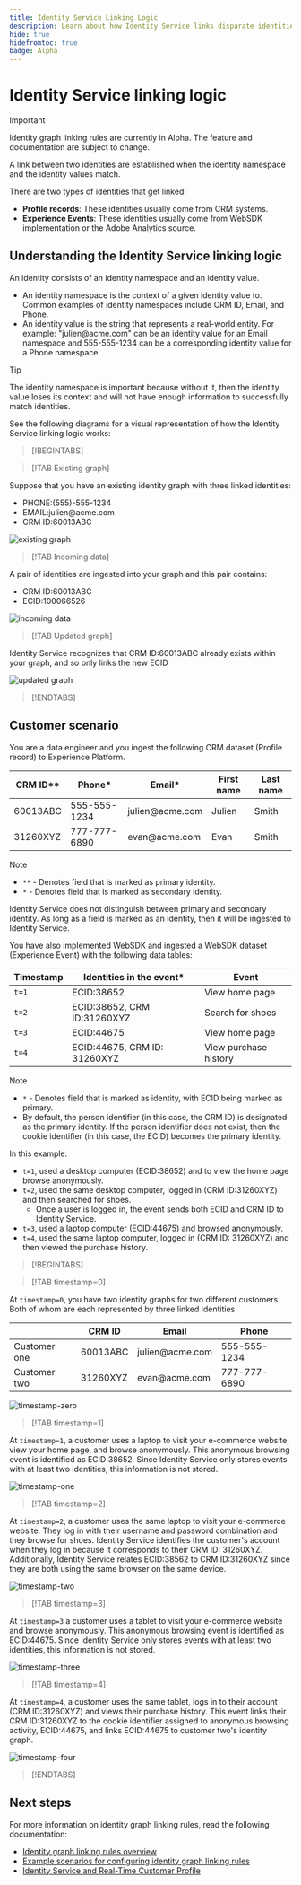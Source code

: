 ```yaml
---
title: Identity Service Linking Logic
description: Learn about how Identity Service links disparate identities to create a comprehensive view of a customer.
hide: true
hidefromtoc: true
badge: Alpha
---
```

# Identity Service linking logic

>[!IMPORTANT]
>
>Identity graph linking rules are currently in Alpha. The feature and documentation are subject to change.

A link between two identities are established when the identity namespace and the identity values match.

There are two types of identities that get linked:

* **Profile records**: These identities usually come from CRM systems.
* **Experience Events**: These identities usually come from WebSDK implementation or the Adobe Analytics source.

## Understanding the Identity Service linking logic

An identity consists of an identity namespace and an identity value.

* An identity namespace is the context of a given identity value to. Common examples of identity namespaces include CRM ID, Email, and Phone.
* An identity value is the string that represents a real-world entity. For example: "julien<span>@acme.com" can be an identity value for an Email namespace and 555-555-1234 can be a corresponding identity value for a Phone namespace.

>[!TIP]
>
>The identity namespace is important because without it, then the identity value loses its context and will not have enough information to successfully match identities.

See the following diagrams for a visual representation of how the Identity Service linking logic works:

>[!BEGINTABS]

>[!TAB Existing graph]

Suppose that you have an existing identity graph with three linked identities:

* PHONE:(555)-555-1234
* EMAIL:julien<span>@acme.com
* CRM ID:60013ABC

![existing graph](../images/identity-settings/existing-graph.png)

>[!TAB Incoming data]

A pair of identities are ingested into your graph and this pair contains:

* CRM ID:60013ABC
* ECID:100066526

![incoming data](../images/identity-settings/incoming-data.png)

>[!TAB Updated graph]

Identity Service recognizes that CRM ID:60013ABC already exists within your graph, and so only links the new ECID

![updated graph](../images/identity-settings/updated-graph.png)

>[!ENDTABS]

## Customer scenario

You are a data engineer and you ingest the following CRM dataset (Profile record) to Experience Platform.

| CRM ID** | Phone* | Email* | First name | Last name |
| --- | --- | --- | --- | --- |
| 60013ABC | 555-555-1234 | julien<span>@acme.com | Julien| Smith |
| 31260XYZ | 777-777-6890 | evan<span>@acme.com | Evan | Smith |

>[!NOTE]
>
>* `**` - Denotes field that is marked as primary identity.
>* `*` -  Denotes field that is marked as secondary identity.
>
>Identity Service does not distinguish between primary and secondary identity. As long as a field is marked as an identity, then it will be ingested to Identity Service.

You have also implemented WebSDK and ingested a WebSDK dataset (Experience Event) with the following data tables:

| Timestamp | Identities in the event* | Event |
| --- | --- | --- |
| `t=1` | ECID:38652 | View home page |
| `t=2` | ECID:38652, CRM ID:31260XYZ | Search for shoes |
| `t=3` | ECID:44675 | View home page |
| `t=4` | ECID:44675, CRM ID: 31260XYZ | View purchase history |

>[!NOTE]
>
>* `*` - Denotes field that is marked as identity, with ECID being marked as primary.
>* By default, the person identifier (in this case, the CRM ID) is designated as the primary identity. If the person identifier does not exist, then the cookie identifier (in this case, the ECID) becomes the primary identity.

In this example:

* `t=1`, used a desktop computer (ECID:38652) and to view the home page browse anonymously.
* `t=2`, used the same desktop computer, logged in (CRM ID:31260XYZ) and then searched for shoes.
  * Once a user is logged in, the event sends both ECID and CRM ID to Identity Service.
* `t=3`, used a laptop computer (ECID:44675) and browsed anonymously.
* `t=4`, used the same laptop computer, logged in (CRM ID: 31260XYZ) and then viewed the purchase history.


>[!BEGINTABS]

>[!TAB timestamp=0]

At `timestamp=0`, you have two identity graphs for two different customers. Both of whom are each represented by three linked identities.

| | CRM ID | Email | Phone |
| --- | --- | --- | --- |
| Customer one | 60013ABC | julien<span>@acme.com | 555-555-1234 |
| Customer two | 31260XYZ | evan<span>@acme.com | 777-777-6890 |

![timestamp-zero](../images/identity-settings/timestamp-zero.png)

>[!TAB timestamp=1]

At `timestamp=1`, a customer uses a laptop to visit your e-commerce website, view your home page, and browse anonymously. This anonymous browsing event is identified as ECID:38652. Since Identity Service only stores events with at least two identities, this information is not stored.

![timestamp-one](../images/identity-settings/timestamp-one.png)

>[!TAB timestamp=2]

At `timestamp=2`, a customer uses the same laptop to visit your e-commerce website. They log in with their username and password combination and they browse for shoes. Identity Service identifies the customer's account when they log in because it corresponds to their CRM ID: 31260XYZ. Additionally, Identity Service relates ECID:38562 to CRM ID:31260XYZ since they are both using the same browser on the same device.

![timestamp-two](../images/identity-settings/timestamp-two.png)

>[!TAB timestamp=3]

At `timestamp=3` a customer uses a tablet to visit your e-commerce website and browse anonymously. This anonymous browsing event is identified as ECID:44675. Since Identity Service only stores events with at least two identities, this information is not stored.

![timestamp-three](../images/identity-settings/timestamp-three.png)

>[!TAB timestamp=4]

At `timestamp=4`, a customer uses the same tablet, logs in to their account (CRM ID:31260XYZ) and views their purchase history. This event links their CRM ID:31260XYZ to the cookie identifier assigned to anonymous browsing activity, ECID:44675, and links ECID:44675 to customer two's identity graph.

![timestamp-four](../images/identity-settings/timestamp-four.png)

>[!ENDTABS]

## Next steps

For more information on identity graph linking rules, read the following documentation:

* [Identity graph linking rules overview](./overview.md)
* [Example scenarios for configuring identity graph linking rules](./example-scenarios.md)
* [Identity Service and Real-Time Customer Profile](identity-and-profile.md)
